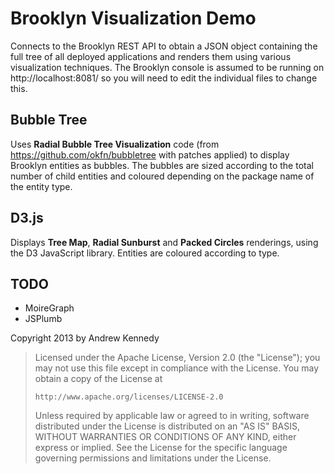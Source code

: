 Brooklyn Visualization Demo
===========================

Connects to the Brooklyn REST API to obtain a JSON object containing the full tree of all deployed applications and
renders them using various visualization techniques. The Brooklyn console is assumed to be running on http://localhost:8081/ so
you will need to edit the individual files to change this.

## Bubble Tree

Uses **Radial Bubble Tree Visualization** code (from https://github.com/okfn/bubbletree with patches applied) to display Brooklyn
entities as bubbles. The bubbles are sized according to the total number of child entities and coloured depending on the package name of
the entity type.

## D3.js

Displays **Tree Map**, **Radial Sunburst** and **Packed Circles** renderings, using the D3 JavaScript library. Entities are coloured according to
type.

## TODO

- MoireGraph
- JSPlumb

Copyright 2013 by Andrew Kennedy

> Licensed under the Apache License, Version 2.0 (the "License");
> you may not use this file except in compliance with the License.
> You may obtain a copy of the License at
> 
>     http://www.apache.org/licenses/LICENSE-2.0
> 
> Unless required by applicable law or agreed to in writing, software
> distributed under the License is distributed on an "AS IS" BASIS,
> WITHOUT WARRANTIES OR CONDITIONS OF ANY KIND, either express or implied.
> See the License for the specific language governing permissions and
> limitations under the License.
